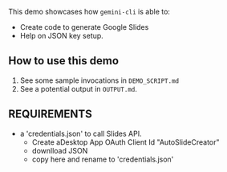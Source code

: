 This demo showcases how `gemini-cli` is able to:

* Create code to generate Google Slides
* Help on JSON key setup.

## How to use this demo

1. See some sample invocations in `DEMO_SCRIPT.md`
2. See a potential output in `OUTPUT.md`.

## REQUIREMENTS

* a  'credentials.json' to call Slides API.
  * Create aDesktop App OAuth Client Id "AutoSlideCreator"
  * downlload JSON
  * copy here and rename to 'credentials.json'

